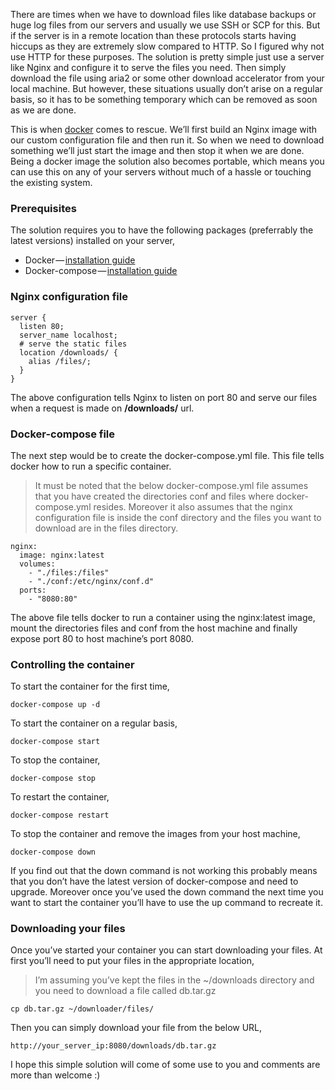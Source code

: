 There are times when we have to download files like database backups or huge log files from our servers and usually we use SSH or SCP for this. But if the server is in a remote location than these protocols starts having hiccups as they are extremely slow compared to HTTP.
So I figured why not use HTTP for these purposes. The solution is pretty simple just use a server like Nginx and configure it to serve the files you need. Then simply download the file using aria2 or some other download accelerator from your local machine. But however, these situations usually don’t arise on a regular basis, so it has to be something temporary which can be removed as soon as we are done.

This is when [docker](https://www.docker.com/) comes to rescue. We’ll first build an Nginx image with our custom configuration file and then run it. So when we need to download something we’ll just start the image and then stop it when we are done. Being a docker image the solution also becomes portable, which means you can use this on any of your servers without much of a hassle or touching the existing system.

### Prerequisites

The solution requires you to have the following packages (preferrably the latest versions) installed on your server,

* Docker — [installation guide](https://docs.docker.com/engine/installation/)
* Docker-compose — [installation guide](https://docs.docker.com/compose/install/)

### Nginx configuration file

```
server {
  listen 80;
  server_name localhost;
  # serve the static files
  location /downloads/ {
    alias /files/;
  }
}
```

The above configuration tells Nginx to listen on port 80 and serve our files when a request is made on **/downloads/** url.

### Docker-compose file

The next step would be to create the docker-compose.yml file. This file tells docker how to run a specific container.



> It must be noted that the below docker-compose.yml file assumes that you have created the directories conf and files where docker-compose.yml resides. Moreover it also assumes that the nginx configuration file is inside the conf directory and the files you want to download are in the files directory.

```
nginx:
  image: nginx:latest
  volumes:
    - "./files:/files"
    - "./conf:/etc/nginx/conf.d"
  ports:
    - "8080:80"
```

The above file tells docker to run a container using the nginx:latest image, mount the directories files and conf from the host machine and finally expose port 80 to host machine’s port 8080.

### Controlling the container

To start the container for the first time,
```
docker-compose up -d
```

To start the container on a regular basis,
```
docker-compose start
```

To stop the container,
```
docker-compose stop
```

To restart the container,
```
docker-compose restart
```

To stop the container and remove the images from your host machine,
```
docker-compose down
```

If you find out that the down command is not working this probably means that you don’t have the latest version of docker-compose and need to upgrade. Moreover once you’ve used the down command the next time you want to start the container you’ll have to use the up command to recreate it.

### Downloading your files

Once you’ve started your container you can start downloading your files. At first you’ll need to put your files in the appropriate location,

> I’m assuming you’ve kept the files in the ~/downloads directory and you need to download a file called db.tar.gz

```
cp db.tar.gz ~/downloader/files/
```

Then you can simply download your file from the below URL,
```
http://your_server_ip:8080/downloads/db.tar.gz
```

I hope this simple solution will come of some use to you and comments are more than welcome :)